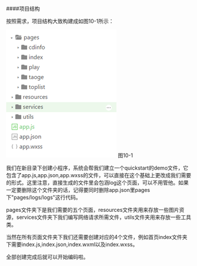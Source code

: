 ####项目结构


按照需求，项目结构大致构建成如图10-1所示：


![](/assets/20170210163215.png) 图10-1


我们在新目录下创建小程序，系统会帮我们建立一个quickstart的demo文件，它包含了app.js,app.json,app.wxss的文件，可以直接在这个基础上更改成我们需要的形式。这里注意，直接生成的文件里会包涵log这个页面，可以不用管他。如果一定要删除这个文件夹的话，记得要同时删除app.json里pages下"pages/logs/logs"这行代码。


pages文件夹下是我们需要的五个页面，resources文件夹用来存放一些图片资源，services文件夹下我们编写网络请求所需文件，utils文件夹用来存放一些工具类。


当然在所有页面文件夹下我们还需要创建对应的4个文件，例如首页index文件夹下需要index.js,index.json,index.wxml以及index.wxss。


全部创建完成后就可以开始编码啦。
